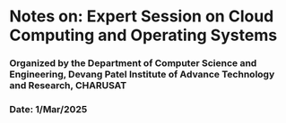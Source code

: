 # Notes on: Expert Session on Cloud Computing and Operating Systems 

### Organized by the Department of Computer Science and Engineering, Devang Patel Institute of Advance Technology and Research, CHARUSAT
### Date: 1/Mar/2025
